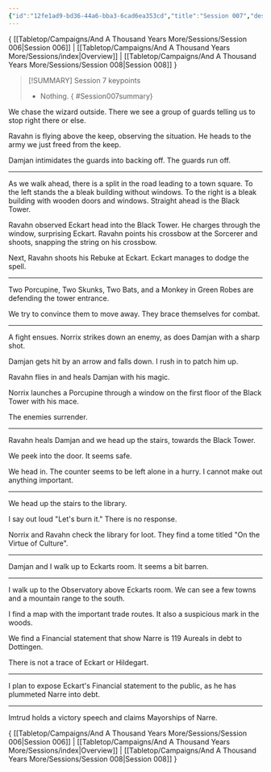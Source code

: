 ```yaml
---
{"id":"12fe1ad9-bd36-44a6-bba3-6cad6ea353cd","title":"Session 007","description":"Session 7","publish":true,"date_created":"Saturday, June 10th 2023, 12:51:38 pm","date_modified":"Thursday, April 11th 2024, 4:16:28 pm","cssclasses":["mado-heading"],"path":"Tabletop/Campaigns/And A Thousand Years More/Sessions/Session 007.md","permalink":"/tabletop/campaigns/and-a-thousand-years-more/sessions/session-007/","PassFrontmatter":true}
---
```



{ [[Tabletop/Campaigns/And A Thousand Years More/Sessions/Session 006\|Session 006]] | [[Tabletop/Campaigns/And A Thousand Years More/Sessions/index\|Overview]] | [[Tabletop/Campaigns/And A Thousand Years More/Sessions/Session 008\|Session 008]] }

> [!SUMMARY] Session 7 keypoints
> - Nothing.
{ #Session007summary}


We chase the wizard outside. There we see a group of guards telling us to stop right there or else.

Ravahn is flying above the keep, observing the situation. He heads to the army we just freed from the keep.

Damjan intimidates the guards into backing off. The guards run off.

---

As we walk ahead, there is a split in the road leading to a town square. To the left stands the a bleak building without windows. To the right is a bleak building with wooden doors and windows. Straight ahead is the Black Tower.

Ravahn observed Eckart head into the Black Tower. He charges through the window, surprising Eckart. Ravahn points his crossbow at the Sorcerer and shoots, snapping the string on his crossbow.

Next, Ravahn shoots his Rebuke at Eckart. Eckart manages to dodge the spell.

---

Two Porcupine, Two Skunks, Two Bats, and a Monkey in Green Robes are defending the tower entrance.

We try to convince them to move away. They brace themselves for combat.

---

A fight ensues. Norrix strikes down an enemy, as does Damjan with a sharp shot.

Damjan gets hit by an arrow and falls down. I rush in to patch him up.

Ravahn flies in and heals Damjan with his magic.

Norrix launches a Porcupine through a window on the first floor of the Black Tower with his mace.

The enemies surrender.

---

Ravahn heals Damjan and we head up the stairs, towards the Black Tower.

We peek into the door. It seems safe.

We head in. The counter seems to be left alone in a hurry. I cannot make out anything important.

---

We head up the stairs to the library.

I say out loud "Let's burn it." There is no response.

Norrix and Ravahn check the library for loot. They find a tome titled "On the Virtue of Culture".

---

Damjan and I walk up to Eckarts room. It seems a bit barren.

---

I walk up to the Observatory above Eckarts room. We can see a few towns and a mountain range to the south.

I find a map with the important trade routes. It also a suspicious mark in the woods.

We find a Financial statement that show Narre is 119 Aureals in debt to Dottingen.

There is not a trace of Eckart or Hildegart.

---

I plan to expose Eckart's Financial statement to the public, as he has plummeted Narre into debt.

---

Imtrud holds a victory speech and claims Mayorships of Narre.

{ [[Tabletop/Campaigns/And A Thousand Years More/Sessions/Session 006\|Session 006]] | [[Tabletop/Campaigns/And A Thousand Years More/Sessions/index\|Overview]] | [[Tabletop/Campaigns/And A Thousand Years More/Sessions/Session 008\|Session 008]] }
